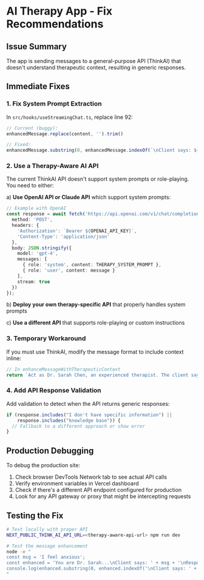 # AI Therapy App - Fix Recommendations

## Issue Summary
The app is sending messages to a general-purpose API (ThinkAI) that doesn't understand therapeutic context, resulting in generic responses.

## Immediate Fixes

### 1. Fix System Prompt Extraction
In `src/hooks/useStreamingChat.ts`, replace line 92:
```typescript
// Current (buggy):
enhancedMessage.replace(content, '').trim()

// Fixed:
enhancedMessage.substring(0, enhancedMessage.indexOf(`\nClient says: ${content}`)).trim()
```

### 2. Use a Therapy-Aware AI API
The current ThinkAI API doesn't support system prompts or role-playing. You need to either:

a) **Use OpenAI API or Claude API** which support system prompts:
```typescript
// Example with OpenAI
const response = await fetch('https://api.openai.com/v1/chat/completions', {
  method: 'POST',
  headers: {
    'Authorization': `Bearer ${OPENAI_API_KEY}`,
    'Content-Type': 'application/json'
  },
  body: JSON.stringify({
    model: 'gpt-4',
    messages: [
      { role: 'system', content: THERAPY_SYSTEM_PROMPT },
      { role: 'user', content: message }
    ],
    stream: true
  })
});
```

b) **Deploy your own therapy-specific API** that properly handles system prompts

c) **Use a different API** that supports role-playing or custom instructions

### 3. Temporary Workaround
If you must use ThinkAI, modify the message format to include context inline:
```typescript
// In enhanceMessageWithTherapeuticContext
return `Act as Dr. Sarah Chen, an experienced therapist. The client says: "${message}". Respond with therapeutic insight and empathy.`;
```

### 4. Add API Response Validation
Add validation to detect when the API returns generic responses:
```typescript
if (response.includes("I don't have specific information") || 
    response.includes("knowledge base")) {
  // Fallback to a different approach or show error
}
```

## Production Debugging

To debug the production site:
1. Check browser DevTools Network tab to see actual API calls
2. Verify environment variables in Vercel dashboard
3. Check if there's a different API endpoint configured for production
4. Look for any API gateway or proxy that might be intercepting requests

## Testing the Fix

```bash
# Test locally with proper API
NEXT_PUBLIC_THINK_AI_API_URL=<therapy-aware-api-url> npm run dev

# Test the message enhancement
node -e "
const msg = 'I feel anxious';
const enhanced = 'You are Dr. Sarah...\nClient says: ' + msg + '\nRespond...';
console.log(enhanced.substring(0, enhanced.indexOf('\nClient says: ' + msg)).trim());
"
```
